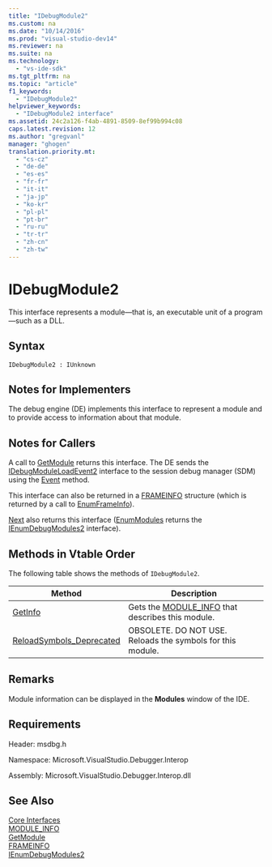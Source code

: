 ```yaml
---
title: "IDebugModule2"
ms.custom: na
ms.date: "10/14/2016"
ms.prod: "visual-studio-dev14"
ms.reviewer: na
ms.suite: na
ms.technology: 
  - "vs-ide-sdk"
ms.tgt_pltfrm: na
ms.topic: "article"
f1_keywords: 
  - "IDebugModule2"
helpviewer_keywords: 
  - "IDebugModule2 interface"
ms.assetid: 24c2a126-f4ab-4891-8509-8ef99b994c08
caps.latest.revision: 12
ms.author: "gregvanl"
manager: "ghogen"
translation.priority.mt: 
  - "cs-cz"
  - "de-de"
  - "es-es"
  - "fr-fr"
  - "it-it"
  - "ja-jp"
  - "ko-kr"
  - "pl-pl"
  - "pt-br"
  - "ru-ru"
  - "tr-tr"
  - "zh-cn"
  - "zh-tw"
---
```

# IDebugModule2
This interface represents a module—that is, an executable unit of a program—such as a DLL.  
  
## Syntax  
  
```  
IDebugModule2 : IUnknown  
```  
  
## Notes for Implementers  
 The debug engine (DE) implements this interface to represent a module and to provide access to information about that module.  
  
## Notes for Callers  
 A call to [GetModule](../extensibility/idebugmoduleloadevent2--getmodule.md) returns this interface. The DE sends the [IDebugModuleLoadEvent2](../extensibility/idebugmoduleloadevent2.md) interface to the session debug manager (SDM) using the [Event](../extensibility/idebugeventcallback2--event.md) method.  
  
 This interface can also be returned in a [FRAMEINFO](../extensibility/frameinfo.md) structure (which is returned by a call to [EnumFrameInfo](../extensibility/idebugthread2--enumframeinfo.md)).  
  
 [Next](../extensibility/ienumdebugmodules2--next.md) also returns this interface ([EnumModules](../extensibility/idebugprogram2--enummodules.md) returns the [IEnumDebugModules2](../extensibility/ienumdebugmodules2.md) interface).  
  
## Methods in Vtable Order  
 The following table shows the methods of `IDebugModule2`.  
  
|Method|Description|  
|------------|-----------------|  
|[GetInfo](../extensibility/idebugmodule2--getinfo.md)|Gets the [MODULE_INFO](../extensibility/module_info.md) that describes this module.|  
|[ReloadSymbols_Deprecated](../extensibility/idebugmodule2--reloadsymbols_deprecated.md)|OBSOLETE. DO NOT USE. Reloads the symbols for this module.|  
  
## Remarks  
 Module information can be displayed in the **Modules** window of the IDE.  
  
## Requirements  
 Header: msdbg.h  
  
 Namespace: Microsoft.VisualStudio.Debugger.Interop  
  
 Assembly: Microsoft.VisualStudio.Debugger.Interop.dll  
  
## See Also  
 [Core Interfaces](../extensibility/core-interfaces.md)   
 [MODULE_INFO](../extensibility/module_info.md)   
 [GetModule](../extensibility/idebugmoduleloadevent2--getmodule.md)   
 [FRAMEINFO](../extensibility/frameinfo.md)   
 [IEnumDebugModules2](../extensibility/ienumdebugmodules2.md)